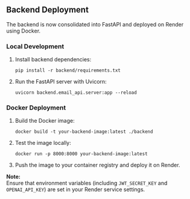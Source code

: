 ## Backend Deployment

The backend is now consolidated into FastAPI and deployed on Render using Docker.

### Local Development

1. Install backend dependencies:
   ```
   pip install -r backend/requirements.txt
   ```

2. Run the FastAPI server with Uvicorn:
   ```
   uvicorn backend.email_api.server:app --reload
   ```

### Docker Deployment

1. Build the Docker image:
   ```
   docker build -t your-backend-image:latest ./backend
   ```

2. Test the image locally:
   ```
   docker run -p 8000:8000 your-backend-image:latest
   ```

3. Push the image to your container registry and deploy it on Render.

**Note:**  
Ensure that environment variables (including `JWT_SECRET_KEY` and `OPENAI_API_KEY`) are set in your Render service settings. 